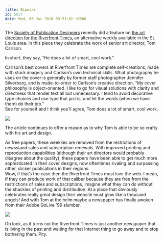 ```yaml
---
title: Bipolar.
id: 5937
date: Wed, 06 Jan 2010 09:51:02 +0000
---
```


The [Society of Publication Designers](http://www.spd.org/) recently did a feature on [the art direction for the Riverfront Times](http://www.spd.org/2010/01/the-smart-cover-design-of-the.php), an alternative weekly available in the St. Louis area. In this piece they celebrate the work of senior art director, Tom Carlson.  

In short, they say, “He does a lot of smart, cool work.”



<div class="quote">Carlson’s best covers at Riverfront Times are complete self-creations, made with stock imagery and Carlson’s own technical skills. What photography he uses on the cover is generally by former staff photographer Jennifer Silverberg, and is made-to-order to Carlson’s creative direction. “My cover philosophy is object-oriented. I like to go for visual solutions with clarity and directness that render text all but unnecessary. I tend to avoid decorative type choices and use type that just is, and let the words (when we have them) do their job.”</div>See for yourself and I think you’ll agree, Tom does a lot of smart, cool work.  

![](http://www.airbagindustries.com/bucket/RFT_print.jpg)  

The article continues to offer a reason as to why Tom is able to be so crafty with his art and design.



<div class="quote">As free papers, these weeklies are removed from the restrictions of newsstand sales and subscription renewals. With improved printing and reproduction capabilities (although their art directors would probably disagree about the quality), these papers have been able to get much more sophisticated in their cover designs, now oftentimes rivaling and surpassing other, slicker publications in their regions. </div>Wow, if that’s the case then the Riverfront Times must love the web. I mean, if they can produce work of that caliber because they are free from the restrictions of sales and subscriptions, imagine what they can do without the shackles of printing and distribution. At a place that obviously celebrates really great design their website must glow like a thousand angels! And with Tom at the helm maybe a newspaper has finally awoken from their Adobe GoLive ’99 slumber.  

![](http://www.airbagindustries.com/bucket/RFT_online.jpg)  

Oh look, as it turns out the Riverfront Times is just another newspaper that is living in the past and waiting for that Internet thing to go away and to stop bothering them. Pity.






